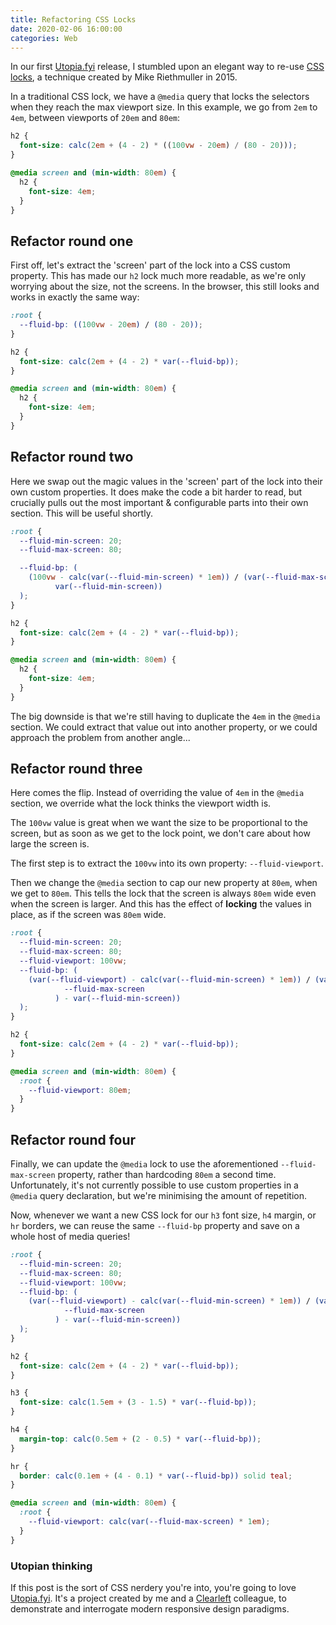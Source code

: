 ```yaml
---
title: Refactoring CSS Locks
date: 2020-02-06 16:00:00
categories: Web
---
```


In our first [Utopia.fyi](https://utopia.fyi/) release, I stumbled upon an elegant way to re-use [CSS locks](https://www.madebymike.com.au/writing/precise-control-responsive-typography/), a technique created by Mike Riethmuller in 2015.

In a traditional CSS lock, we have a `@media` query that locks the selectors when they reach the max viewport size. In this example, we go from `2em` to `4em`, between viewports of `20em` and `80em`:

```css
h2 {
  font-size: calc(2em + (4 - 2) * ((100vw - 20em) / (80 - 20)));
}

@media screen and (min-width: 80em) {
  h2 {
    font-size: 4em;
  }
}
```

## Refactor round one

First off, let's extract the 'screen' part of the lock into a CSS custom property. This has made our `h2` lock much more readable, as we're only worrying about the size, not the screens. In the browser, this still looks and works in exactly the same way:

```css
:root {
  --fluid-bp: ((100vw - 20em) / (80 - 20));
}

h2 {
  font-size: calc(2em + (4 - 2) * var(--fluid-bp));
}

@media screen and (min-width: 80em) {
  h2 {
    font-size: 4em;
  }
}
```

## Refactor round two

Here we swap out the magic values in the 'screen' part of the lock into their own custom properties. It does make the code a bit harder to read, but crucially pulls out the most important & configurable parts into their own section. This will be useful shortly.

```css
:root {
  --fluid-min-screen: 20;
  --fluid-max-screen: 80;

  --fluid-bp: (
    (100vw - calc(var(--fluid-min-screen) * 1em)) / (var(--fluid-max-screen) -
          var(--fluid-min-screen))
  );
}

h2 {
  font-size: calc(2em + (4 - 2) * var(--fluid-bp));
}

@media screen and (min-width: 80em) {
  h2 {
    font-size: 4em;
  }
}
```

The big downside is that we're still having to duplicate the `4em` in the `@media` section. We could extract that value out into another property, or we could approach the problem from another angle...

## Refactor round three

Here comes the flip. Instead of overriding the value of `4em` in the `@media` section, we override what the lock thinks the viewport width is.

The `100vw` value is great when we want the size to be proportional to the screen, but as soon as we get to the lock point, we don't care about how large the screen is.

The first step is to extract the `100vw` into its own property: `--fluid-viewport`.

Then we change the `@media` section to cap our new property at `80em`, when we get to `80em`. This tells the lock that the screen is always `80em` wide even when the screen is larger. And this has the effect of **locking** the values in place, as if the screen was `80em` wide.

```css
:root {
  --fluid-min-screen: 20;
  --fluid-max-screen: 80;
  --fluid-viewport: 100vw;
  --fluid-bp: (
    (var(--fluid-viewport) - calc(var(--fluid-min-screen) * 1em)) / (var(
            --fluid-max-screen
          ) - var(--fluid-min-screen))
  );
}

h2 {
  font-size: calc(2em + (4 - 2) * var(--fluid-bp));
}

@media screen and (min-width: 80em) {
  :root {
    --fluid-viewport: 80em;
  }
}
```

## Refactor round four

Finally, we can update the `@media` lock to use the aforementioned `--fluid-max-screen` property, rather than hardcoding `80em` a second time. Unfortunately, it's not currently possible to use custom properties in a `@media` query declaration, but we're minimising the amount of repetition.

Now, whenever we want a new CSS lock for our `h3` font size, `h4` margin, or `hr` borders, we can reuse the same `--fluid-bp` property and save on a whole host of media queries!

```css
:root {
  --fluid-min-screen: 20;
  --fluid-max-screen: 80;
  --fluid-viewport: 100vw;
  --fluid-bp: (
    (var(--fluid-viewport) - calc(var(--fluid-min-screen) * 1em)) / (var(
            --fluid-max-screen
          ) - var(--fluid-min-screen))
  );
}

h2 {
  font-size: calc(2em + (4 - 2) * var(--fluid-bp));
}

h3 {
  font-size: calc(1.5em + (3 - 1.5) * var(--fluid-bp));
}

h4 {
  margin-top: calc(0.5em + (2 - 0.5) * var(--fluid-bp));
}

hr {
  border: calc(0.1em + (4 - 0.1) * var(--fluid-bp)) solid teal;
}

@media screen and (min-width: 80em) {
  :root {
    --fluid-viewport: calc(var(--fluid-max-screen) * 1em);
  }
}
```

### Utopian thinking

If this post is the sort of CSS nerdery you're into, you're going to love [Utopia.fyi](https://utopia.fyi/). It's a project created by me and a [Clearleft](https://clearleft.com/) colleague, to demonstrate and interrogate modern responsive design paradigms.
